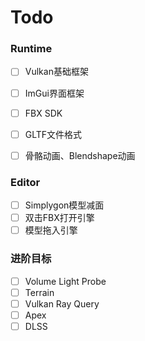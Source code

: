 # Todo

### Runtime

- [ ] Vulkan基础框架
- [ ] ImGui界面框架
- [ ] FBX SDK
- [ ] GLTF文件格式
- [ ] 骨骼动画、Blendshape动画


### Editor

- [ ] Simplygon模型减面
- [ ] 双击FBX打开引擎
- [ ] 模型拖入引擎

### 进阶目标

- [ ] Volume Light Probe
- [ ] Terrain
- [ ] Vulkan Ray Query
- [ ] Apex
- [ ] DLSS